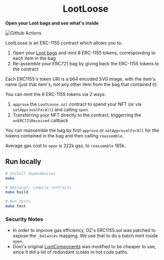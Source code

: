 # <h1 align="center"> LootLoose </h1>

**Open your Loot bags and see what's inside**

![Github Actions](https://github.com/gakonst/lootloose/workflows/Tests/badge.svg)

LootLoose is an ERC-1155 contract which allows you to:
1. Open your [Loot bags](https://www.lootrng.com/) and mint 8 ERC-1155 tokens, corresponding to each item
in the bag
2. Re-assemble your ERC721 bag by giving back the ERC-1155 tokens to the contract

Each ERC1155's token URI is a b64 encoded SVG image, with the item's name (just that item's, not
any other item from the bag that contained it).

You can mint the 8 ERC-1155 tokens via 2 ways:
1. `approve` the `LootLoose.sol` contract to spend your NFT (or via `setApprovalForAll`) and calling `open`.
2. Transferring your NFT directly to the contract, triggerring the `onERC721Received` callback

You can reassemble the bag by first `approve` or `setApprovalForAll` for the tokens
contained in the bag and then calling `reassemble`.

Average gas cost to `open` is 322k gas, to `reassemble` 165k.

## Run locally

```bash
# Install dependencies
make

# Optional: compile contracts
make build

# Run tests
make test
```

### Security Notes

* In order to improve gas efficiency, OZ's ERC1155.sol was patched to expose the `_balances`
mapping. We use that to do a batch mint inside `open`.
* Dom's original [LootComponents](https://twitter.com/dhof/status/1432403895008088064) was modified
to be cheaper to use, since it did a lot of redundant `SLOAD`s in hot code paths.
